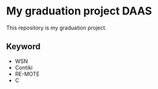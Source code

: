 # My graduation project DAAS

This repository is my graduation project.

## Keyword
* WSN
* Contiki
* RE-MOTE
* C
